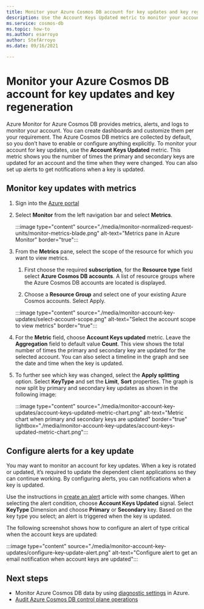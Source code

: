 ```yaml
---
title: Monitor your Azure Cosmos DB account for key updates and key regeneration
description: Use the Account Keys Updated metric to monitor your account for key updates. This metric shows you the number of times the primary and secondary keys are updated for an account and the time when they were changed.
ms.service: cosmos-db
ms.topic: how-to
ms.author: esarroyo
author: StefArroyo 
ms.date: 09/16/2021

---
```


# Monitor your Azure Cosmos DB account for key updates and key regeneration

Azure Monitor for Azure Cosmos DB provides metrics, alerts, and logs to monitor your account. You can create dashboards and customize them per your requirement. The Azure Cosmos DB metrics are collected by default, so you don’t have to enable or configure anything explicitly. To monitor your account for key updates, use the **Account Keys Updated** metric. This metric shows you the number of times the primary and secondary keys are updated for an account and the time when they were changed. You can also set up alerts to get notifications when a key is updated.

## Monitor key updates with metrics

1. Sign into the [Azure portal](https://portal.azure.com/)

1. Select **Monitor** from the left navigation bar and select **Metrics**.

   :::image type="content" source="./media/monitor-normalized-request-units/monitor-metrics-blade.png" alt-text="Metrics pane in Azure Monitor" border="true":::

1. From the **Metrics** pane, select the scope of the resource for which you want to view metrics.

   1. First choose the required **subscription**, for the **Resource type** field select **Azure Cosmos DB accounts**. A list of resource groups where the Azure Cosmos DB accounts are located is displayed.

   1. Choose a **Resource Group** and select one of your existing Azure Cosmos accounts. Select Apply.

   :::image type="content" source="./media/monitor-account-key-updates/select-account-scope.png" alt-text="Select the account scope to view metrics" border="true":::

1. For the **Metric** field, choose **Account Keys updated** metric. Leave the **Aggregation** field to default value **Count**. This view shows the total number of times the primary and secondary key are updated for the selected account. You can also select a timeline in the graph and see the date and time when the key is updated.

1. To further see which key was changed, select the **Apply splitting** option. Select  **KeyType** and set the **Limit**, **Sort** properties. The graph is now split by primary and secondary key updates as shown in the following image:

   :::image type="content" source="./media/monitor-account-key-updates/account-keys-updated-metric-chart.png" alt-text="Metric chart when primary and secondary keys are updated" border="true" lightbox="./media/monitor-account-key-updates/account-keys-updated-metric-chart.png":::

## Configure alerts for a key update

You may want to monitor an account for key updates. When a key is rotated or updated, it’s required to update the dependent client applications so they can continue working. By configuring alerts, you can notifications when a key is updated.

Use the instructions in [create an alert](create-alerts.md) article with some changes. When selecting the alert condition, choose **Account Keys Updated** signal. Select **KeyType** Dimension and choose **Primary** or **Secondary** key. Based on the key type you select; an alert is triggered when the key is updated.

The following screenshot shows how to configure an alert of type critical when the account keys are updated:

:::image type="content" source="./media/monitor-account-key-updates/configure-key-update-alert.png" alt-text="Configure alert to get an email notification when account keys are updated":::

## Next steps

* Monitor Azure Cosmos DB data by using [diagnostic settings](cosmosdb-monitor-resource-logs.md) in Azure.
* [Audit Azure Cosmos DB control plane operations](audit-control-plane-logs.md)